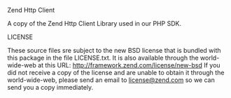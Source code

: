 Zend Http Client

A copy of the Zend Http Client Library used in our PHP SDK.

LICENSE
 
These source files sre subject to the new BSD license that is bundled
with this package in the file LICENSE.txt.
It is also available through the world-wide-web at this URL:
http://framework.zend.com/license/new-bsd
If you did not receive a copy of the license and are unable to
obtain it through the world-wide-web, please send an email
to license@zend.com so we can send you a copy immediately. 
